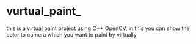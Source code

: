 # vurtual_paint_
this is a virtual paint project using C++ OpenCV,  in this you can   show the color to camera which you want to paint by virtually 
